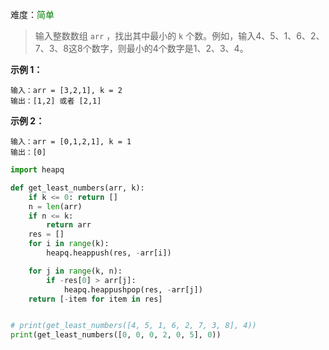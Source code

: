 难度：<font color=green>简单</font>

> 输入整数数组 `arr` ，找出其中最小的 `k` 个数。例如，输入4、5、1、6、2、7、3、8这8个数字，则最小的4个数字是1、2、3、4。



**示例 1：**

```apl
输入：arr = [3,2,1], k = 2
输出：[1,2] 或者 [2,1]
```



**示例 2：**

```apl
输入：arr = [0,1,2,1], k = 1
输出：[0]
```



```python
import heapq

def get_least_numbers(arr, k):
    if k <= 0: return []
    n = len(arr)
    if n <= k:
        return arr
    res = []
    for i in range(k):
        heapq.heappush(res, -arr[i])

    for j in range(k, n):
        if -res[0] > arr[j]:
            heapq.heappushpop(res, -arr[j])
    return [-item for item in res]


# print(get_least_numbers([4, 5, 1, 6, 2, 7, 3, 8], 4))
print(get_least_numbers([0, 0, 0, 2, 0, 5], 0))
```

